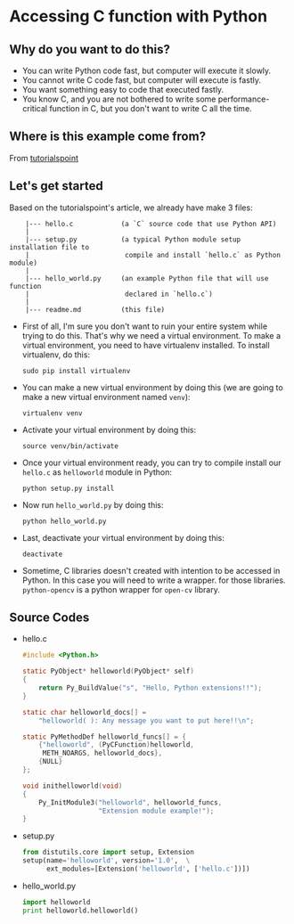 Accessing C function with Python
================================

Why do you want to do this?
---------------------------

* You can write Python code fast, but computer will execute it slowly.
* You cannot write C code fast, but computer will execute is fastly.
* You want something easy to code that executed fastly.
* You know C, and you are not bothered to write some performance-critical function in C, but you don't want to write C all the time.

Where is this example come from?
--------------------------------

From [tutorialspoint](http://www.tutorialspoint.com/python/python_further_extensions.htm)

Let's get started
-----------------

Based on the tutorialspoint's article, we already have make 3 files:
```
    |--- hello.c            (a `C` source code that use Python API)
    |
    |--- setup.py           (a typical Python module setup installation file to 
    |                        compile and install `hello.c` as Python module)
    |
    |--- hello_world.py     (an example Python file that will use function 
    |                        declared in `hello.c`)
    |
    |--- readme.md          (this file)
``` 

* First of all, I'm sure you don't want to ruin your entire system while trying to do this. That's why we need a virtual environment. 
  To make a virtual environment, you need to have virtualenv installed. To install virtualenv, do this:

    ```
    sudo pip install virtualenv
    ```

* You can make a new virtual environment by doing this (we are going to make a new virtual environment named `venv`):

    ```
    virtualenv venv
    ```

* Activate your virtual environment by doing this:

    ```
    source venv/bin/activate
    ```

* Once your virtual environment ready, you can try to compile install our `hello.c` as `helloworld` module in Python:

    ```
    python setup.py install
    ```

* Now run `hello_world.py` by doing this:

    ```
    python hello_world.py
    ```

* Last, deactivate your virtual environment by doing this:

    ```
    deactivate
    ```
    
* Sometime, C libraries doesn't created with intention to be accessed in Python. In this case you will need to write a wrapper.
  for those libraries. `python-opencv` is a python wrapper for `open-cv` library.



 Source Codes
 -------------

 + hello.c
    ```c
    #include <Python.h>

    static PyObject* helloworld(PyObject* self)
    {
        return Py_BuildValue("s", "Hello, Python extensions!!");
    }

    static char helloworld_docs[] =
        "helloworld( ): Any message you want to put here!!\n";

    static PyMethodDef helloworld_funcs[] = {
        {"helloworld", (PyCFunction)helloworld, 
         METH_NOARGS, helloworld_docs},
        {NULL}
    };

    void inithelloworld(void)
    {
        Py_InitModule3("helloworld", helloworld_funcs,
                       "Extension module example!");
    }
    ```

+ setup.py
    ```python
    from distutils.core import setup, Extension
    setup(name='helloworld', version='1.0',  \
          ext_modules=[Extension('helloworld', ['hello.c'])])
    ```

+ hello_world.py
    ```python
    import helloworld
    print helloworld.helloworld()
    ```

